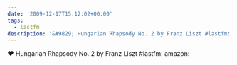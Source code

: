 ```yaml
---
date: '2009-12-17T15:12:02+00:00'
tags:
  - lastfm
description: '&#9829; Hungarian Rhapsody No. 2 by Franz Liszt #lastfm:  amazon: '
---
```

&#9829; Hungarian Rhapsody No. 2 by Franz Liszt #lastfm:  amazon: 
